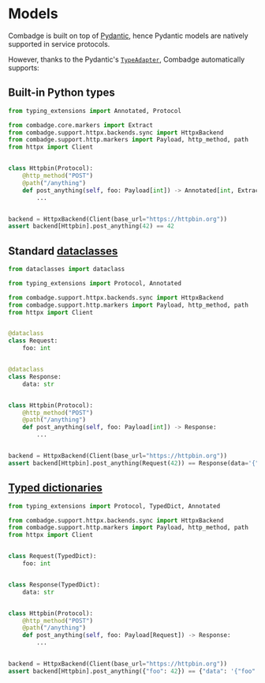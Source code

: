 # Models

Combadge is built on top of [Pydantic](https://docs.pydantic.dev/), hence Pydantic models are natively supported in service protocols.

However, thanks to the Pydantic's [`TypeAdapter`](https://docs.pydantic.dev/latest/api/type_adapter/), Combadge automatically supports:

## Built-in Python types

```python title="builtin.py" hl_lines="12 17"
from typing_extensions import Annotated, Protocol

from combadge.core.markers import Extract
from combadge.support.httpx.backends.sync import HttpxBackend
from combadge.support.http.markers import Payload, http_method, path
from httpx import Client


class Httpbin(Protocol):
    @http_method("POST")
    @path("/anything")
    def post_anything(self, foo: Payload[int]) -> Annotated[int, Extract("data")]:
        ...


backend = HttpxBackend(Client(base_url="https://httpbin.org"))
assert backend[Httpbin].post_anything(42) == 42
```

## Standard [dataclasses](https://docs.python.org/3/library/dataclasses.html)

```python title="dataclasses.py" hl_lines="10-12 15-17 23 28"
from dataclasses import dataclass

from typing_extensions import Protocol, Annotated

from combadge.support.httpx.backends.sync import HttpxBackend
from combadge.support.http.markers import Payload, http_method, path
from httpx import Client


@dataclass
class Request:
    foo: int


@dataclass
class Response:
    data: str


class Httpbin(Protocol):
    @http_method("POST")
    @path("/anything")
    def post_anything(self, foo: Payload[int]) -> Response:
        ...


backend = HttpxBackend(Client(base_url="https://httpbin.org"))
assert backend[Httpbin].post_anything(Request(42)) == Response(data='{"foo": 42}')
```

## [Typed dictionaries](https://docs.python.org/3/library/typing.html#typing.TypedDict)

```python title="typed_dict.py" hl_lines="8-9 12-13 19 24"
from typing_extensions import Protocol, TypedDict, Annotated

from combadge.support.httpx.backends.sync import HttpxBackend
from combadge.support.http.markers import Payload, http_method, path
from httpx import Client


class Request(TypedDict):
    foo: int


class Response(TypedDict):
    data: str


class Httpbin(Protocol):
    @http_method("POST")
    @path("/anything")
    def post_anything(self, foo: Payload[Request]) -> Response:
        ...


backend = HttpxBackend(Client(base_url="https://httpbin.org"))
assert backend[Httpbin].post_anything({"foo": 42}) == {"data": '{"foo": 42}'}
```
